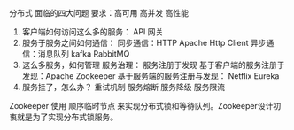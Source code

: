 分布式 面临的四大问题
要求：高可用  高并发  高性能

1. 客户端如何访问这么多的服务： API 网关
2. 服务于服务之间如何通信：
    同步通信：HTTP  Apache Http Client
    异步通信：消息队列 kafka RabbitMQ
3. 这么多服务，如何管理
    服务治理： 服务注册于发现
    基于客户端的服务注册于发现：Apache Zookeeper
    基于服务端的服务注册与发现： Netflix Eureka
4. 服务挂了，怎么办？
    重试机制
    服务熔断
    服务降级
    服务限流
    
    
    
    
Zookeeper 使用 顺序临时节点 来实现分布式锁和等待队列。Zookeeper设计初衷就是为了实现分布式锁服务。